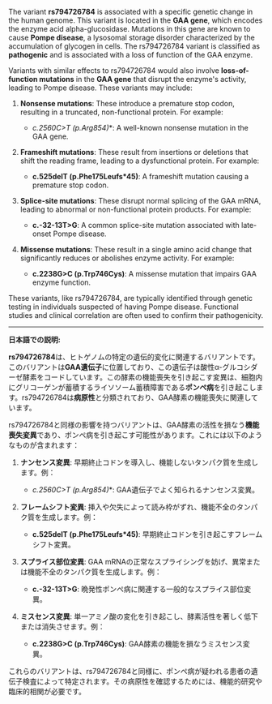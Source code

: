 The variant **rs794726784** is associated with a specific genetic change in the human genome. This variant is located in the **GAA gene**, which encodes the enzyme acid alpha-glucosidase. Mutations in this gene are known to cause **Pompe disease**, a lysosomal storage disorder characterized by the accumulation of glycogen in cells. The rs794726784 variant is classified as **pathogenic** and is associated with a loss of function of the GAA enzyme.

Variants with similar effects to rs794726784 would also involve **loss-of-function mutations** in the **GAA gene** that disrupt the enzyme's activity, leading to Pompe disease. These variants may include:

1. **Nonsense mutations**: These introduce a premature stop codon, resulting in a truncated, non-functional protein. For example:
   - **c.2560C>T (p.Arg854*)**: A well-known nonsense mutation in the GAA gene.

2. **Frameshift mutations**: These result from insertions or deletions that shift the reading frame, leading to a dysfunctional protein. For example:
   - **c.525delT (p.Phe175Leufs*45)**: A frameshift mutation causing a premature stop codon.

3. **Splice-site mutations**: These disrupt normal splicing of the GAA mRNA, leading to abnormal or non-functional protein products. For example:
   - **c.-32-13T>G**: A common splice-site mutation associated with late-onset Pompe disease.

4. **Missense mutations**: These result in a single amino acid change that significantly reduces or abolishes enzyme activity. For example:
   - **c.2238G>C (p.Trp746Cys)**: A missense mutation that impairs GAA enzyme function.

These variants, like rs794726784, are typically identified through genetic testing in individuals suspected of having Pompe disease. Functional studies and clinical correlation are often used to confirm their pathogenicity.

---

**日本語での説明:**

**rs794726784**は、ヒトゲノムの特定の遺伝的変化に関連するバリアントです。このバリアントは**GAA遺伝子**に位置しており、この遺伝子は酸性α-グルコシダーゼ酵素をコードしています。この酵素の機能喪失を引き起こす変異は、細胞内にグリコーゲンが蓄積するライソソーム蓄積障害である**ポンペ病**を引き起こします。rs794726784は**病原性**と分類されており、GAA酵素の機能喪失に関連しています。

rs794726784と同様の影響を持つバリアントは、GAA酵素の活性を損なう**機能喪失変異**であり、ポンペ病を引き起こす可能性があります。これには以下のようなものが含まれます：

1. **ナンセンス変異**: 早期終止コドンを導入し、機能しないタンパク質を生成します。例：
   - **c.2560C>T (p.Arg854*)**: GAA遺伝子でよく知られるナンセンス変異。

2. **フレームシフト変異**: 挿入や欠失によって読み枠がずれ、機能不全のタンパク質を生成します。例：
   - **c.525delT (p.Phe175Leufs*45)**: 早期終止コドンを引き起こすフレームシフト変異。

3. **スプライス部位変異**: GAA mRNAの正常なスプライシングを妨げ、異常または機能不全のタンパク質を生成します。例：
   - **c.-32-13T>G**: 晩発性ポンペ病に関連する一般的なスプライス部位変異。

4. **ミスセンス変異**: 単一アミノ酸の変化を引き起こし、酵素活性を著しく低下または消失させます。例：
   - **c.2238G>C (p.Trp746Cys)**: GAA酵素の機能を損なうミスセンス変異。

これらのバリアントは、rs794726784と同様に、ポンペ病が疑われる患者の遺伝子検査によって特定されます。その病原性を確認するためには、機能的研究や臨床的相関が必要です。